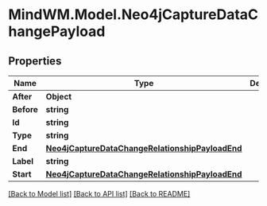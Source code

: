 # MindWM.Model.Neo4jCaptureDataChangePayload

## Properties

Name | Type | Description | Notes
------------ | ------------- | ------------- | -------------
**After** | **Object** |  | 
**Before** | **string** |  | 
**Id** | **string** |  | 
**Type** | **string** |  | 
**End** | [**Neo4jCaptureDataChangeRelationshipPayloadEnd**](Neo4jCaptureDataChangeRelationshipPayloadEnd.md) |  | 
**Label** | **string** |  | 
**Start** | [**Neo4jCaptureDataChangeRelationshipPayloadEnd**](Neo4jCaptureDataChangeRelationshipPayloadEnd.md) |  | 

[[Back to Model list]](../README.md#documentation-for-models) [[Back to API list]](../README.md#documentation-for-api-endpoints) [[Back to README]](../README.md)

